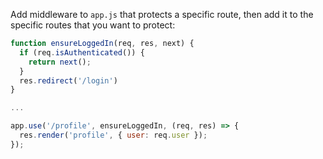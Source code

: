 Add middleware to `app.js` that protects a specific route, then add it to the specific routes that you want to protect:

```js
function ensureLoggedIn(req, res, next) {
  if (req.isAuthenticated()) {
    return next();
  }
  res.redirect('/login')
}

...

app.use('/profile', ensureLoggedIn, (req, res) => {
  res.render('profile', { user: req.user });
});
```
